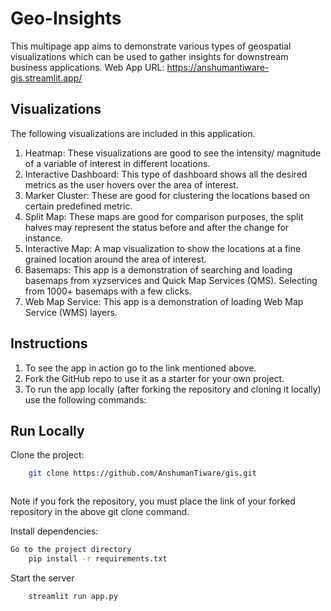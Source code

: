 # Geo-Insights

This multipage app aims to demonstrate various types of geospatial visualizations which can be used to gather insights for downstream business applications.
Web App URL: <https://anshumantiware-gis.streamlit.app/>

## Visualizations

The following visualizations are included in this application.

1. Heatmap: These visualizations are good to see the intensity/ magnitude of a variable of interest in different locations.
2. Interactive Dashboard: This type of dashboard shows all the desired metrics as the user hovers over the area of interest.
3. Marker Cluster: These are good for clustering the locations based on certain predefined metric.
4. Split Map: These maps are good for comparison purposes, the split halves may represent the status before and after the change for instance.
5. Interactive Map: A map visualization to show the locations at a fine grained location around the area of interest.
6. Basemaps: This app is a demonstration of searching and loading basemaps from xyzservices and Quick Map Services (QMS). Selecting from 1000+ basemaps with a few clicks.
7. Web Map Service: This app is a demonstration of loading Web Map Service (WMS) layers.

## Instructions

1. To see the app in action go to the link mentioned above.
2. Fork the GitHub repo to use it as a starter for your own project.
3. To run the app locally (after forking the repository and cloning it locally) use the following commands:

## Run Locally

Clone the project:

```bash
    git clone https://github.com/AnshumanTiware/gis.git



```

Note if you fork the repository, you must place the link of your forked repository in the above git clone command.

Install dependencies:

```bash
Go to the project directory
    pip install -r requirements.txt

```

Start the server

```bash
    streamlit run app.py
```
